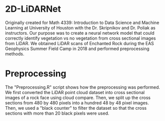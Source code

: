 # 2D-LiDARNet
Originally created for Math 4339: Introduction to Data Science and Machine Learning at University of Houston with the Dr. Skripnikov and Dr. Poliak as instructors. Our purpose was to create a neural network model that could correctly identify vegetation vs no vegetation from cross sectional images from LiDAR. We obtained LiDAR scans of Enchanted Rock during the EAS Geophysics Summer Field Camp in 2018 and performed preprocessing methods.
# Preprocessing
The "Preprocessing.R" script shows how the preprocessing was performed. We first converted the LiDAR point cloud dataset into cross sectional images of a rock face using cloud compare. Then, we split up the cross sections from 480 by 480 pixels into a hundred 48 by 48 pixel images. Then, we used a "black counter" to filter the dataset so that the cross sections with more than 20 black pixels were used.
